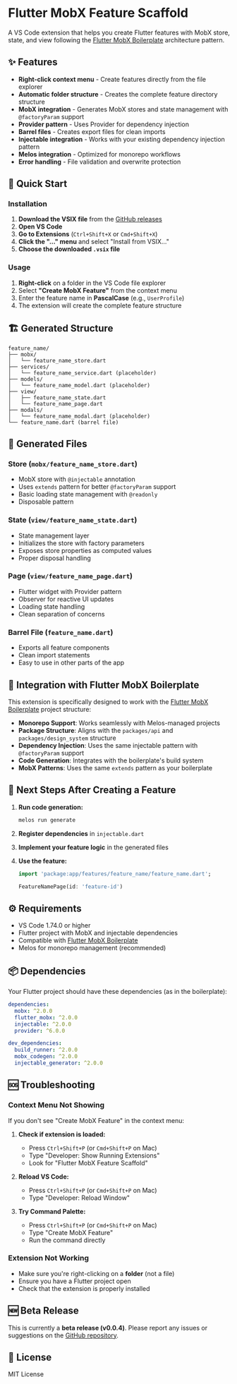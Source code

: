 # Flutter MobX Feature Scaffold

A VS Code extension that helps you create Flutter features with MobX store, state, and view following the [Flutter MobX Boilerplate](https://github.com/NarekManukyan/flutter_boilerplate) architecture pattern.

## ✨ Features

- **Right-click context menu** - Create features directly from the file explorer
- **Automatic folder structure** - Creates the complete feature directory structure
- **MobX integration** - Generates MobX stores and state management with `@factoryParam` support
- **Provider pattern** - Uses Provider for dependency injection
- **Barrel files** - Creates export files for clean imports
- **Injectable integration** - Works with your existing dependency injection pattern
- **Melos integration** - Optimized for monorepo workflows
- **Error handling** - File validation and overwrite protection

## 🚀 Quick Start

### Installation

1. **Download the VSIX file** from the [GitHub releases](https://github.com/NarekManukyan/flutter-mobx-feature-extension/releases)
2. **Open VS Code**
3. **Go to Extensions** (`Ctrl+Shift+X` or `Cmd+Shift+X`)
4. **Click the "..." menu** and select "Install from VSIX..."
5. **Choose the downloaded `.vsix` file**

### Usage

1. **Right-click** on a folder in the VS Code file explorer
2. Select **"Create MobX Feature"** from the context menu
3. Enter the feature name in **PascalCase** (e.g., `UserProfile`)
4. The extension will create the complete feature structure

## 🏗️ Generated Structure

```
feature_name/
├── mobx/
│   └── feature_name_store.dart
├── services/
│   └── feature_name_service.dart (placeholder)
├── models/
│   └── feature_name_model.dart (placeholder)
├── view/
│   ├── feature_name_state.dart
│   └── feature_name_page.dart
├── modals/
│   └── feature_name_modal.dart (placeholder)
└── feature_name.dart (barrel file)
```

## 📄 Generated Files

### Store (`mobx/feature_name_store.dart`)
- MobX store with `@injectable` annotation
- Uses `extends` pattern for better `@factoryParam` support
- Basic loading state management with `@readonly`
- Disposable pattern

### State (`view/feature_name_state.dart`)
- State management layer
- Initializes the store with factory parameters
- Exposes store properties as computed values
- Proper disposal handling

### Page (`view/feature_name_page.dart`)
- Flutter widget with Provider pattern
- Observer for reactive UI updates
- Loading state handling
- Clean separation of concerns

### Barrel File (`feature_name.dart`)
- Exports all feature components
- Clean import statements
- Easy to use in other parts of the app

## 🎯 Integration with Flutter MobX Boilerplate

This extension is specifically designed to work with the [Flutter MobX Boilerplate](https://github.com/NarekManukyan/flutter_boilerplate) project structure:

- **Monorepo Support**: Works seamlessly with Melos-managed projects
- **Package Structure**: Aligns with the `packages/api` and `packages/design_system` structure
- **Dependency Injection**: Uses the same injectable pattern with `@factoryParam` support
- **Code Generation**: Integrates with the boilerplate's build system
- **MobX Patterns**: Uses the same `extends` pattern as your boilerplate

## 🔄 Next Steps After Creating a Feature

1. **Run code generation:**
   ```bash
   melos run generate
   ```

2. **Register dependencies** in `injectable.dart`

3. **Implement your feature logic** in the generated files

4. **Use the feature:**
   ```dart
   import 'package:app/features/feature_name/feature_name.dart';
   
   FeatureNamePage(id: 'feature-id')
   ```

## ⚙️ Requirements

- VS Code 1.74.0 or higher
- Flutter project with MobX and injectable dependencies
- Compatible with [Flutter MobX Boilerplate](https://github.com/NarekManukyan/flutter_boilerplate)
- Melos for monorepo management (recommended)

## 📦 Dependencies

Your Flutter project should have these dependencies (as in the boilerplate):

```yaml
dependencies:
  mobx: ^2.0.0
  flutter_mobx: ^2.0.0
  injectable: ^2.0.0
  provider: ^6.0.0

dev_dependencies:
  build_runner: ^2.0.0
  mobx_codegen: ^2.0.0
  injectable_generator: ^2.0.0
```

## 🆘 Troubleshooting

### Context Menu Not Showing

If you don't see "Create MobX Feature" in the context menu:

1. **Check if extension is loaded:**
   - Press `Ctrl+Shift+P` (or `Cmd+Shift+P` on Mac)
   - Type "Developer: Show Running Extensions"
   - Look for "Flutter MobX Feature Scaffold"

2. **Reload VS Code:**
   - Press `Ctrl+Shift+P` (or `Cmd+Shift+P` on Mac)
   - Type "Developer: Reload Window"

3. **Try Command Palette:**
   - Press `Ctrl+Shift+P` (or `Cmd+Shift+P` on Mac)
   - Type "Create MobX Feature"
   - Run the command directly

### Extension Not Working

- Make sure you're right-clicking on a **folder** (not a file)
- Ensure you have a Flutter project open
- Check that the extension is properly installed

## 🆕 Beta Release

This is currently a **beta release (v0.0.4)**. Please report any issues or suggestions on the [GitHub repository](https://github.com/NarekManukyan/flutter-mobx-feature-extension).

## 📄 License

MIT License
